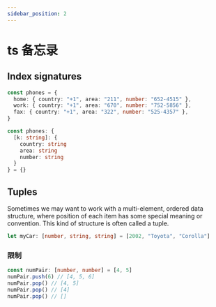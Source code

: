 ```yaml
---
sidebar_position: 2
---
```


# ts 备忘录

## Index signatures

```ts
const phones = {
  home: { country: "+1", area: "211", number: "652-4515" },
  work: { country: "+1", area: "670", number: "752-5856" },
  fax: { country: "+1", area: "322", number: "525-4357" },
}

const phones: {
  [k: string]: {
    country: string
    area: string
    number: string
  }
} = {}
```

## Tuples

Sometimes we may want to work with a multi-element, ordered data structure, where position of each item has some special meaning or convention. This kind of structure is often called a tuple.

```ts
let myCar: [number, string, string] = [2002, "Toyota", "Corolla"]
```

### 限制

```ts
const numPair: [number, number] = [4, 5]
numPair.push(6) // [4, 5, 6]
numPair.pop() // [4, 5]
numPair.pop() // [4]
numPair.pop() // []
```
